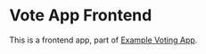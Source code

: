 # Vote App Frontend 

This is a frontend app, part of [Example Voting App](https://github.com/dockersamples/example-voting-app.git).  

